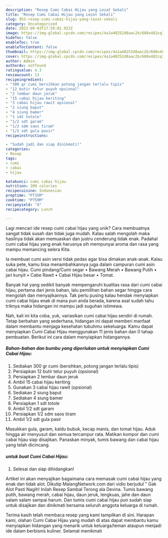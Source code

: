 ```yaml
---
description: "Resep Cumi Cabai Hijau yang Lezat Sekali"
title: "Resep Cumi Cabai Hijau yang Lezat Sekali"
slug: 953-resep-cumi-cabai-hijau-yang-lezat-sekali
category: Uncategorized
date: 2022-09-03T17:59:01.922Z
image: https://img-global.cpcdn.com/recipes/4a1a40252d8aac2b/680x482cq70/cumi-cabai-hijau-foto-resep-utama.jpg
hideToc: false
enableToc: true
enableTocContent: false
thumbnail: https://img-global.cpcdn.com/recipes/4a1a40252d8aac2b/680x482cq70/cumi-cabai-hijau-foto-resep-utama.jpg
cover: https://img-global.cpcdn.com/recipes/4a1a40252d8aac2b/680x482cq70/cumi-cabai-hijau-foto-resep-utama.jpg
author: Admin
authorAv: notfound
ratingvalue: 4.3
reviewcount: 13
recipeingredient:
- "300 gr cumi bersihkan potong jangan terlalu tipis"
- "12 butir telur puyuh opsional"
- "2 lembar daun jeruk"
- "15 cabai hijau keriting"
- "3 cabai hijau rawit opsional"
- "2 siung baput"
- "4 siung bamer"
- "1 sdt totole"
- "1/2 sdt garam"
- "1/2 sdm saos tiram"
- "1/2 sdt gula pasir"
recipeinstructions:

- "Sudah jadi dan siap dinikmati!"
categories:
- Resep
tags:
- cumi
- cabai
- hijau

katakunci: cumi cabai hijau 
nutrition: 209 calories
recipecuisine: Indonesian
preptime: "PT35M"
cooktime: "PT59M"
recipeyield: "4"
recipecategory: Lunch

---
```





Lagi mencari ide resep cumi cabai hijau yang unik? Cara membuatnya sangat tidak susah dan tidak juga mudah. Kalau salah mengolah maka hasilnya tidak akan memuaskan dan justru cenderung tidak enak. Padahal cumi cabai hijau yang enak harusnya sih mempunyai aroma dan rasa yang mampu memancing selera Kita.





Ia membuat cumi asin versi tidak pedas agar bisa dimakan anak-anak. Kalau suka pete, kamu bisa menambahkannya juga dalam campuran cumi asin cabai hijau. Cumi pindang/Cumi segar • Bawang Merah • Bawang Putih • jari kunyit • Cabe Rawit • Cabai Hijau besar • Tomat.

Banyak hal yang sedikit banyak mempengaruhi kualitas rasa dari cumi cabai hijau, pertama dari jenis bahan, lalu pemilihan bahan segar hingga cara mengolah dan menyajikannya. Tak perlu pusing kalau hendak menyiapkan cumi cabai hijau enak di mana pun anda berada, karena asal sudah tahu triknya maka hidangan ini mampu jadi suguhan istimewa.






Nah, kali ini kita coba, yuk, variasikan cumi cabai hijau sendiri di rumah. Tetap berbahan yang sederhana, hidangan ini dapat memberi manfaat dalam membantu menjaga kesehatan tubuhmu sekeluarga. Kamu dapat menyiapkan Cumi Cabai Hijau menggunakan 11 jenis bahan dan 0 tahap pembuatan. Berikut ini cara dalam menyiapkan hidangannya.

<!--inarticleads1-->

##### Bahan-bahan dan bumbu yang diperlukan untuk menyiapkan Cumi Cabai Hijau:

1. Sediakan 300 gr cumi (bersihkan, potong jangan terlalu tipis)
1. Persiapkan 12 butir telur puyuh (opsional)
1. Persiapkan 2 lembar daun jeruk
1. Ambil 15 cabai hijau keriting
1. Gunakan 3 cabai hijau rawit (opsional)
1. Sediakan 2 siung baput
1. Sediakan 4 siung bamer
1. Persiapkan 1 sdt totole
1. Ambil 1/2 sdt garam
1. Persiapkan 1/2 sdm saos tiram
1. Ambil 1/2 sdt gula pasir


Masukkan gula, garam, kaldu bubuk, kecap manis, dan tomat hijau. Aduk hingga air menyusut dan semua tercampur rata. Matikan kompor dan cumi cabai hijau siap disajikan. Panaskan minyak, tumis bawang dan cabai hijau yang telah dicincang. 

<!--inarticleads2-->

#####  untuk buat Cumi Cabai Hijau:


1. Selesai dan siap dihidangkan!

Artikel ini akan menyajikan bagaimana cara memasak cumi cabai hijau yang enak dan tidak alot. Dikutip MalangNetwork.com dari vidio berjudul &#34; Gak Alot Pasti Nagih! Inilah Resep Sambal Terong ala Devina. Tumis bawang putih, bawang merah, cabai hijau, daun jeruk, lengkuas, jahe dan daun salam salam sampai harum. Dan tumis cumi cabai hijau pun sudah siap untuk disajikan dan dinikmati bersama seluruh anggota keluarga di rumah. 

Terima kasih telah membaca resep yang kami tampilkan di sini. Harapan kami, olahan Cumi Cabai Hijau yang mudah di atas dapat membantu kamu menyiapkan hidangan yang menarik untuk keluarga/teman ataupun menjadi ide dalam berbisnis kuliner. Selamat menikmati
